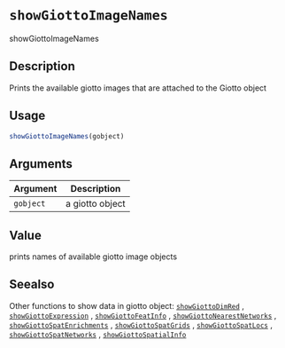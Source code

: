 # `showGiottoImageNames`

showGiottoImageNames


## Description

Prints the available giotto images that are attached to the Giotto object


## Usage

```r
showGiottoImageNames(gobject)
```


## Arguments

Argument      |Description
------------- |----------------
`gobject`     |     a giotto object


## Value

prints names of available giotto image objects


## Seealso

Other functions to show data in giotto object:
 [`showGiottoDimRed`](#showgiottodimred) ,
 [`showGiottoExpression`](#showgiottoexpression) ,
 [`showGiottoFeatInfo`](#showgiottofeatinfo) ,
 [`showGiottoNearestNetworks`](#showgiottonearestnetworks) ,
 [`showGiottoSpatEnrichments`](#showgiottospatenrichments) ,
 [`showGiottoSpatGrids`](#showgiottospatgrids) ,
 [`showGiottoSpatLocs`](#showgiottospatlocs) ,
 [`showGiottoSpatNetworks`](#showgiottospatnetworks) ,
 [`showGiottoSpatialInfo`](#showgiottospatialinfo)


